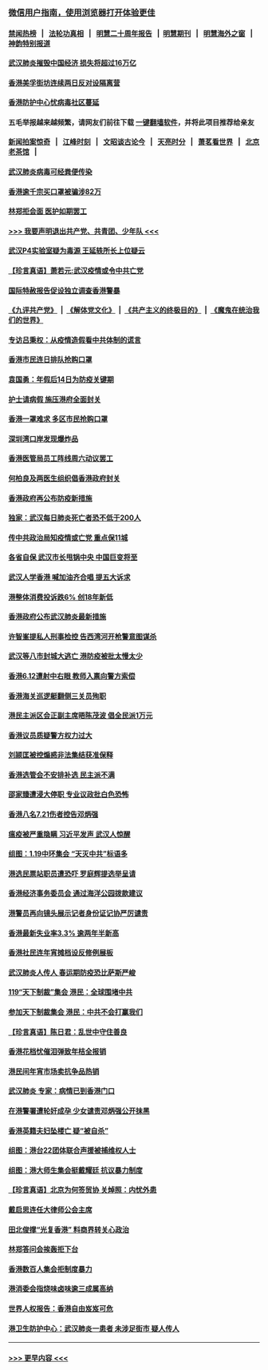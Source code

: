 ### [微信用户指南，使用浏览器打开体验更佳](https://github.com/gfw-breaker/banned-news1/blob/master/indexes/wechat-guide.md?t=0)
#### [禁闻热榜](热点新闻.md?t=0)  &nbsp;&nbsp;|&nbsp;&nbsp; [法轮功真相](https://github.com/gfw-breaker/truth/blob/master/README.md?t=0) &nbsp;&nbsp;|&nbsp;&nbsp; [明慧二十周年报告](https://github.com/gfw-breaker/mh-reports/blob/master/README.md?t=0) &nbsp;&nbsp;|&nbsp;&nbsp;[明慧期刊](https://github.com/gfw-breaker/mh-qikan) &nbsp;&nbsp;|&nbsp;&nbsp; [明慧海外之窗](https://github.com/gfw-breaker/mh-news/blob/master/README.md?t=0) &nbsp;&nbsp;|&nbsp;&nbsp; [神韵特别报道](https://github.com/gfw-breaker/mh-news/blob/master/shenyun.md?t=0)
#### [武汉肺炎摧毁中国经济 损失将超过16万亿](../pages/nsc415/n11839723.md?t=02031455) 
#### [香港美孚街坊连续两日反对设隔离营](../pages/nsc415/n11839962.md?t=02031455) 
#### [香港防护中心忧病毒社区蔓延](../pages/nsc415/n11839933.md?t=02031455) 
#### 五毛举报越来越频繁，请网友们前往下载 [一键翻墙软件](https://github.com/gfw-breaker/ssr-accounts)，并将此项目推荐给亲友
#### [新闻拍案惊奇](https://github.com/gfw-breaker/banned-news1/blob/master/pages/link4.md) &nbsp;&nbsp;|&nbsp;&nbsp; [江峰时刻](https://github.com/gfw-breaker/banned-news1/blob/master/pages/link4.md) &nbsp;&nbsp;|&nbsp;&nbsp; [文昭谈古论今](https://github.com/gfw-breaker/banned-news1/blob/master/pages/link4.md) &nbsp;&nbsp;|&nbsp;&nbsp; [天亮时分](https://github.com/gfw-breaker/banned-news1/blob/master/pages/link4.md) &nbsp;&nbsp;|&nbsp;&nbsp; [萧茗看世界](https://github.com/gfw-breaker/banned-news1/blob/master/pages/link4.md) &nbsp;&nbsp;|&nbsp;&nbsp; [北京老茶馆](https://github.com/gfw-breaker/banned-news1/blob/master/pages/link4.md) &nbsp;&nbsp;|&nbsp;&nbsp; 
#### [武汉肺炎病毒可经粪便传染](../pages/nsc415/n11839939.md?t=02031455) 
#### [香港逾千宗买口罩被骗涉82万](../pages/nsc415/n11839914.md?t=02031455) 
#### [林郑拒会面 医护如期罢工](../pages/nsc415/n11839892.md?t=02031455) 
#### [>>> 我要声明退出共产党、共青团、少年队 <<<](https://github.com/begood0513/goodnews/blob/master/quit/letter.md) 
#### [武汉P4实验室疑为毒源 王延轶所长上位疑云](../pages/nsc415/n11835543.md?t=02031455) 
#### [【珍言真语】萧若元:武汉疫情或令中共亡党](../pages/nsc415/n11829394.md?t=02031455) 
#### [国际特赦报告促设独立调查香港警暴](../pages/nsc415/n11833845.md?t=02031455) 
#### [《九评共产党》](https://github.com/begood0513/9ping.md/blob/master/README.md) &nbsp;|&nbsp; [《解体党文化》](../../../../jtdwh.md/blob/master/README.md)  &nbsp;|&nbsp; [《共产主义的终极目的》](../../../../gczydzjmd.md/blob/master/README.md) &nbsp;|&nbsp; [《魔鬼在统治我们的世界》](../../../../mgztzwmdsj.md/blob/master/README.md) 
#### [专访吕秉权：从疫情造假看中共体制的谎言](../pages/nsc415/n11833813.md?t=02031455) 
#### [香港市民连日排队抢购口罩](../pages/nsc415/n11833794.md?t=02031455) 
#### [袁国勇：年假后14日为防疫关键期](../pages/nsc415/n11831088.md?t=02031455) 
#### [护士请病假 施压港府全面封关](../pages/nsc415/n11831030.md?t=02031455) 
#### [香港一罩难求 多区市民抢购口罩](../pages/nsc415/n11831002.md?t=02031455) 
#### [深圳湾口岸发现爆炸品](../pages/nsc415/n11828802.md?t=02031455) 
#### [香港医管局员工阵线周六动议罢工](../pages/nsc415/n11828762.md?t=02031455) 
#### [何柏良及两医生组织倡香港政府封关](../pages/nsc415/n11828749.md?t=02031455) 
#### [香港政府再公布防疫新措施](../pages/nsc415/n11828716.md?t=02031455) 
#### [独家：武汉每日肺炎死亡者恐不低于200人](../pages/nsc415/n11828240.md?t=02031455) 
#### [传中共政治局知疫情或亡党 重点保11城](../pages/nsc415/n11828145.md?t=02031455) 
#### [各省自保 武汉市长甩锅中央 中国巨变将至](../pages/nsc415/n11828021.md?t=02031455) 
#### [武汉人学香港 喊加油齐合唱 提五大诉求](../pages/nsc415/n11827046.md?t=02031455) 
#### [港整体消费投诉跌6% 创18年新低](../pages/nsc415/n11817280.md?t=02031455) 
#### [香港政府公布武汉肺炎最新措施](../pages/nsc415/n11817152.md?t=02031455) 
#### [许智峯提私人刑事检控 告西湾河开枪警意图谋杀](../pages/nsc415/n11817132.md?t=02031455) 
#### [武汉等八市封城大逃亡 港防疫被批太慢太少](../pages/nsc415/n11817058.md?t=02031455) 
#### [香港6.12遭射中右眼 教师入禀向警方索偿](../pages/nsc415/n11814678.md?t=02031455) 
#### [香港海关巡逻艇翻侧三关员殉职](../pages/nsc415/n11814604.md?t=02031455) 
#### [港民主派区会正副主席晤陈茂波 倡全民派1万元](../pages/nsc415/n11814582.md?t=02031455) 
#### [香港议员质疑警方权力过大](../pages/nsc415/n11814560.md?t=02031455) 
#### [刘颕匡被控煽惑非法集结获准保释](../pages/nsc415/n11811727.md?t=02031455) 
#### [香港选管会不安排补选 民主派不满](../pages/nsc415/n11811691.md?t=02031455) 
#### [邵家臻遭浸大停职 专业议政批白色恐怖](../pages/nsc415/n11811670.md?t=02031455) 
#### [香港八名7.21伤者控告邓炳强](../pages/nsc415/n11811623.md?t=02031455) 
#### [瘟疫被严重隐瞒 习近平发声 武汉人惊醒](../pages/nsc415/n11811186.md?t=02031455) 
#### [组图：1.19中环集会 “天灭中共”标语多](../pages/nsc415/n11809514.md?t=02031455) 
#### [港选民票站职员遭恐吓 罗庭辉提选举呈请](../pages/nsc415/n11808914.md?t=02031455) 
#### [香港经济事务委员会 通过海洋公园拨款建议](../pages/nsc415/n11808906.md?t=02031455) 
#### [港警员再向镜头展示记者身份证记协严厉谴责](../pages/nsc415/n11808888.md?t=02031455) 
#### [香港最新失业率3.3% 逾两年半新高](../pages/nsc415/n11808887.md?t=02031455) 
#### [香港社民连年宵摊档设反修例展板](../pages/nsc415/n11808857.md?t=02031455) 
#### [武汉肺炎人传人 春运期防疫恐比萨斯严峻](../pages/nsc415/n11808739.md?t=02031455) 
#### [119“天下制裁”集会 港民：全球围堵中共](../pages/nsc415/n11806318.md?t=02031455) 
#### [参加天下制裁集会 港民：中共不会打赢我们](../pages/nsc415/n11806596.md?t=02031455) 
#### [【珍言真语】陈日君：乱世中守住善良](../pages/nsc415/n11806247.md?t=02031455) 
#### [香港花档忧催泪弹致年桔全报销](../pages/nsc415/n11806130.md?t=02031455) 
#### [港民间年宵市场卖抗争品热销](../pages/nsc415/n11806073.md?t=02031455) 
#### [武汉肺炎 专家：病情已到香港门口](../pages/nsc415/n11806020.md?t=02031455) 
#### [在港警署遭轮奸成孕 少女谴责邓炳强公开抹黑](../pages/nsc415/n11805981.md?t=02031455) 
#### [香港英籍夫妇坠楼亡 疑“被自杀”](../pages/nsc415/n11805937.md?t=02031455) 
#### [组图：港台22团体联合声援被捕维权人士](../pages/nsc415/n11801834.md?t=02031455) 
#### [组图：港大师生集会挺戴耀廷 抗议暴力制度](../pages/nsc415/n11799298.md?t=02031455) 
#### [【珍言真语】北京为何签贸协 关焯照：内忧外患](../pages/nsc415/n11799790.md?t=02031455) 
#### [戴启思连任大律师公会主席](../pages/nsc415/n11799306.md?t=02031455) 
#### [田北俊撑“光复香港” 料商界转关心政治](../pages/nsc415/n11799287.md?t=02031455) 
#### [林郑答问会挨轰拒下台](../pages/nsc415/n11799261.md?t=02031455) 
#### [香港数百人集会拒制度暴力](../pages/nsc415/n11796941.md?t=02031455) 
#### [港消委会指烧味卤味逾三成属高纳](../pages/nsc415/n11796815.md?t=02031455) 
#### [世界人权报告：香港自由岌岌可危](../pages/nsc415/n11796873.md?t=02031455) 
#### [港卫生防护中心：武汉肺炎一患者 未涉足街市 疑人传人](../pages/nsc415/n11796789.md?t=02031455) 

----
#### [ >>> 更早内容 <<< ](../indexes/nsc415-earlier.md)
